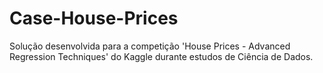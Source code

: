 # Case-House-Prices
Solução desenvolvida para a competição 'House Prices - Advanced Regression Techniques' do Kaggle durante estudos de Ciência de Dados.
